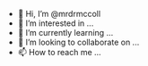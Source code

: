 - 👋 Hi, I’m @mrdrmccoll
- 👀 I’m interested in ...
- 🌱 I’m currently learning ...
- 💞️ I’m looking to collaborate on ...
- 📫 How to reach me ...

<!---
mrdrmccoll/mrdrmccoll is a ✨ special ✨ repository because its `README.md` (this file) appears on your GitHub profile.
You can click the Preview link to take a look at your changes.
--->
